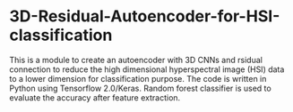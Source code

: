 # 3D-Residual-Autoencoder-for-HSI-classification

This is a module to create an autoencoder with 3D CNNs and rsidual connection to reduce the high dimensional hyperspectral image (HSI) data to a lower dimension for classification purpose. The code is written in Python using Tensorflow 2.0/Keras. Random forest classifier is used to evaluate the accuracy after feature extraction. 
